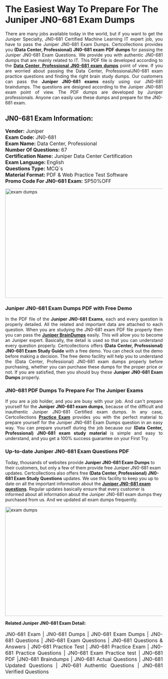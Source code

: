<h1>The Easiest Way To Prepare For The Juniper JN0-681 Exam Dumps</h1> <p style="text-align:justify">There are many jobs available today in the world, but if you want to get the Juniper Specialty, JN0-681 Certified Machine Learning IT expert job, you have to pass the Juniper JN0-681 Exam Dumps. Certcollections provides you <strong>(Data Center, Professional) JN0-681 exam PDF dumps</strong> for passing the Juniper JN0-681 Exam Questions. We provide you with authentic JN0-681 dumps that are mainly related to IT. This PDF file is developed according to the <a href="https://www.certsofficial.com/juniper/jn0-681-questions"><strong>Data Center, Professional JN0-681 exam dumps</strong></a> point of view. If you are worried about passing the Data Center, ProfessionalJN0-681 exam practice questions and finding the right brain study dumps. Our customers can pass the <strong>Juniper JN0-681 exams </strong>easily using our JN0-681 braindumps. The questions are designed according to the Juniper JN0-681 exam point of view. The PDF dumps are developed by Juniper professionals. Anyone can easily use these dumps and prepare for the JN0-681 exam.</p> <h2><strong>JN0-681 Exam Information:</strong></h2> <p><span style="font-size:16px"><strong>Vender:</strong> Juniper<br /> <strong>Exam Code:</strong> JN0-681<br /> <strong>Exam Name:</strong> Data Center, Professional<br /> <strong>Number Of Questions:</strong> 67<br /> <strong>Certification Name:</strong> Juniper Data Center Certification<br /> <strong>Exam Language: </strong>English<br /> <strong>Questions Type:</strong> MCQ`s<br /> <strong>Material Format: </strong>PDF & Web Practice Test Software<br /> <strong>Promo Code For JN0-681 Exam:</strong> SP50%OFF</span></p> <p><a href="https://www.certsofficial.com/juniper/jn0-681-questions" rel="no-follow"><img alt="exam dumps" src="https://www.certcollections.com/uploads/content/certsofficial.jpg" style="height:350px; width:750px" /></a></p> <h3><strong>Juniper JN0-681 Exam Dumps PDF with Free Demo</strong></h3> <p style="text-align:justify">In the PDF file of the <strong>Juniper JN0-681 Exams</strong>, each and every question is properly detailed. All the related and important data are attached to each question. When you are studying the JN0-681 exam PDF file properly then you can pass the <a href="https://www.certsofficial.com/juniper-dumps"><strong>Juniper BrainDumps</strong></a> easily. This will allow you to become an Juniper expert. Basically, the detail is used so that you can understand every question properly. Certcollections offers <strong>(Data Center, Professional) JN0-681 Exam Study Guide</strong> with a free demo. You can check out the demo before making a decision. The free demo facility will help you to understand the (Data Center, Professional) JN0-681 exam dumps properly before purchasing, whether you can purchase these dumps for the proper price or not. If you are satisfied, then you should buy these <strong>Juniper JN0-681 Exam Dumps</strong> properly.</p> <h3><strong>JN0-681 PDF Dumps To Prepare For The Juniper Exams</strong></h3> <p style="text-align:justify">If you are a job holder, and you are busy with your job. And can't prepare yourself for the <strong>Juniper JN0-681 exam dumps</strong>, because of the difficult and inauthentic Juniper JN0-681 Certified exam dumps. In any case, Certcollections <strong><a href="https://www.certsofficial.com/">Practice Exam</a></strong> provides you with the perfect material to prepare yourself for the Juniper JN0-681 Exam Dumps question in an easy way. You can prepare yourself during the job because our <strong>(Data Center, Professional) JN0-681 exam study material</strong> is simple and easy to understand, and you get a 100% success guarantee on your First Try.</p> <h3><strong>Up-to-date Juniper JN0-681 Exam Questions PDF</strong></h3> <p>Today, thousands of websites provide <strong>Juniper JN0-681 Exam Dumps</strong> to their customers, but only a few of them provide free Juniper JN0-681 exam updates. Certcollections also offers free <strong>(Data Center, Professional) JN0-681 Exam Study Questions</strong> updates. We use this facility to keep you up to date on all the important information about the <a href="https://www.certsofficial.com/juniper/jn0-681-questions"><strong>Juniper JN0-681 exam questions</strong></a>. Regular updates basically ensure that every customer is informed about all information about the Juniper JN0-681 exam dumps they purchased from us. And we updated all exam dumps frequently.</p> <p><a href="https://www.certsofficial.com/juniper/jn0-681-questions"><img alt="exam dumps " src="https://www.certcollections.com/uploads/content/certsofficial2.jpg" style="height:350px; width:750px" /></a></p> <p style="text-align:justify"><span style="font-size:14px"><strong>Related Juniper JN0-681 Exam Detail:</strong></span><br /> <br /> <span style="font-size:16px">JN0-681 Exam | JN0-681 Dumps | JN0-681 Exam Dumps | JN0-681 Questions | JN0-681 Exam Questions | JN0-681 Questions & Answers | JN0-681 Practice Test | JN0-681 Practice Exam | JN0-681 Practice Questions | JN0-681 Exam Practice test | JN0-681 PDF |JN0-681 Braindumps | JN0-681 Actual Questions | JN0-681 Updated Questions | JN0-681 Authentic Questions | JN0-681 Verified Questions</span></p>

